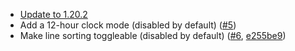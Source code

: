 - [Update to 1.20.2](https://github.com/Iru21/TimeDisplay/commit/2486787a480699053143deee0a044e0264efbe74)
- Add a 12-hour clock mode (disabled by default) ([#5](https://github.com/Iru21/TimeDisplay/pull/5))
- Make line sorting toggleable (disabled by default) ([#6](https://github.com/Iru21/TimeDisplay/pull/6), [e255be9](https://github.com/Iru21/TimeDisplay/commit/e255be9aa94f1c1d334c8825728b364b34b86ea9))